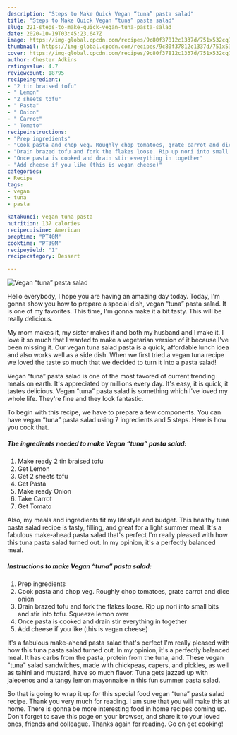 ```yaml
---
description: "Steps to Make Quick Vegan “tuna” pasta salad"
title: "Steps to Make Quick Vegan “tuna” pasta salad"
slug: 221-steps-to-make-quick-vegan-tuna-pasta-salad
date: 2020-10-19T03:45:23.647Z
image: https://img-global.cpcdn.com/recipes/9c80f37812c1337d/751x532cq70/vegan-tuna-pasta-salad-recipe-main-photo.jpg
thumbnail: https://img-global.cpcdn.com/recipes/9c80f37812c1337d/751x532cq70/vegan-tuna-pasta-salad-recipe-main-photo.jpg
cover: https://img-global.cpcdn.com/recipes/9c80f37812c1337d/751x532cq70/vegan-tuna-pasta-salad-recipe-main-photo.jpg
author: Chester Adkins
ratingvalue: 4.7
reviewcount: 18795
recipeingredient:
- "2 tin braised tofu"
- " Lemon"
- "2 sheets tofu"
- " Pasta"
- " Onion"
- " Carrot"
- " Tomato"
recipeinstructions:
- "Prep ingredients"
- "Cook pasta and chop veg. Roughly chop tomatoes, grate carrot and dice onion"
- "Drain brazed tofu and fork the flakes loose. Rip up nori into small bits and stir into tofu. Squeeze lemon over"
- "Once pasta is cooked and drain stir everything in together"
- "Add cheese if you like (this is vegan cheese)"
categories:
- Recipe
tags:
- vegan
- tuna
- pasta

katakunci: vegan tuna pasta 
nutrition: 137 calories
recipecuisine: American
preptime: "PT40M"
cooktime: "PT39M"
recipeyield: "1"
recipecategory: Dessert

---
```



![Vegan “tuna” pasta salad](https://img-global.cpcdn.com/recipes/9c80f37812c1337d/751x532cq70/vegan-tuna-pasta-salad-recipe-main-photo.jpg)

Hello everybody, I hope you are having an amazing day today. Today, I'm gonna show you how to prepare a special dish, vegan “tuna” pasta salad. It is one of my favorites. This time, I'm gonna make it a bit tasty. This will be really delicious.

My mom makes it, my sister makes it and both my husband and I make it. I love it so much that I wanted to make a vegetarian version of it because I&#39;ve been missing it. Our vegan tuna salad pasta is a quick, affordable lunch idea and also works well as a side dish. When we first tried a vegan tuna recipe we loved the taste so much that we decided to turn it into a pasta salad!

Vegan “tuna” pasta salad is one of the most favored of current trending meals on earth. It's appreciated by millions every day. It's easy, it is quick, it tastes delicious. Vegan “tuna” pasta salad is something which I've loved my whole life. They're fine and they look fantastic.


To begin with this recipe, we have to prepare a few components. You can have vegan “tuna” pasta salad using 7 ingredients and 5 steps. Here is how you cook that.

<!--inarticleads1-->

##### The ingredients needed to make Vegan “tuna” pasta salad:

1. Make ready 2 tin braised tofu
1. Get  Lemon
1. Get 2 sheets tofu
1. Get  Pasta
1. Make ready  Onion
1. Take  Carrot
1. Get  Tomato


Also, my meals and ingredients fit my lifestyle and budget. This healthy tuna pasta salad recipe is tasty, filling, and great for a light summer meal. It&#39;s a fabulous make-ahead pasta salad that&#39;s perfect I&#39;m really pleased with how this tuna pasta salad turned out. In my opinion, it&#39;s a perfectly balanced meal. 

<!--inarticleads2-->

##### Instructions to make Vegan “tuna” pasta salad:

1. Prep ingredients
1. Cook pasta and chop veg. Roughly chop tomatoes, grate carrot and dice onion
1. Drain brazed tofu and fork the flakes loose. Rip up nori into small bits and stir into tofu. Squeeze lemon over
1. Once pasta is cooked and drain stir everything in together
1. Add cheese if you like (this is vegan cheese)


It&#39;s a fabulous make-ahead pasta salad that&#39;s perfect I&#39;m really pleased with how this tuna pasta salad turned out. In my opinion, it&#39;s a perfectly balanced meal. It has carbs from the pasta, protein from the tuna, and. These vegan &#34;tuna&#34; salad sandwiches, made with chickpeas, capers, and pickles, as well as tahini and mustard, have so much flavor. Tuna gets jazzed up with jalepenos and a tangy lemon mayonnaise in this fun summer pasta salad. 

So that is going to wrap it up for this special food vegan “tuna” pasta salad recipe. Thank you very much for reading. I am sure that you will make this at home. There is gonna be more interesting food in home recipes coming up. Don't forget to save this page on your browser, and share it to your loved ones, friends and colleague. Thanks again for reading. Go on get cooking!
